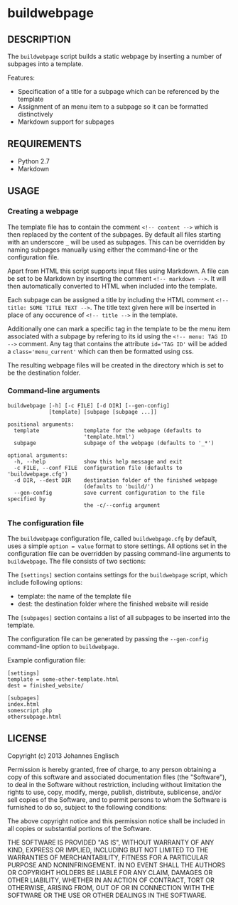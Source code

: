 # buildwebpage

## DESCRIPTION

The `buildwebpage` script builds a static webpage by inserting a number of
subpages into a template.

Features:
 * Specification of a title for a subpage which can be referenced by the
   template
 * Assignment of an menu item to a subpage so it can be formatted distinctively
 * Markdown support for subpages


## REQUIREMENTS

 * Python 2.7
 * Markdown


## USAGE

### Creating a webpage

The template file has to contain the comment `<!-- content -->` which is then
replaced by the content of the subpages.  By default all files starting with an
underscore `_` will be used as subpages.  This can be overridden by naming
subpages manually using either the command-line or the configuration file.

Apart from HTML this script supports input files using Markdown.  A file can be
set to be Markdown by inserting the comment `<!-- markdown -->`.  It will then
automatically converted to HTML when included into the template.

Each subpage can be assigned a title by including the HTML comment
`<!-- title: SOME TITLE TEXT -->`.  The title text given here will be inserted
in place of any occurence of `<!-- title -->` in the template.

Additionally one can mark a specific tag in the template to be the menu item
associated with a subpage by refering to its id using the
`<!-- menu: TAG ID -->` comment.  Any tag that contains the attribute
`id='TAG ID'` will be added a `class='menu_current'` which can then be
formatted using css.

The resulting webpage files will be created in the directory which is set to be
the destination folder.

### Command-line arguments

    buildwebpage [-h] [-c FILE] [-d DIR] [--gen-config]
                 [template] [subpage [subpage ...]]
    
    positional arguments:
      template              template for the webpage (defaults to
                            'template.html')
      subpage               subpage of the webpage (defaults to '_*')
    
    optional arguments:
      -h, --help            show this help message and exit
      -c FILE, --conf FILE  configuration file (defaults to 'buildwebpage.cfg')
      -d DIR, --dest DIR    destination folder of the finished webpage
                            (defaults to 'build/')
      --gen-config          save current configuration to the file specified by
                            the -c/--config argument

### The configuration file

The `buildwebpage` configuration file, called `buildwebpage.cfg` by default,
uses a simple `option = value` format to store settings.  All options set in
the configuration file can be overridden by passing command-line arguments to
`buildwebpage`.  The file consists of two sections:

The `[settings]` section contains settings for the `buildwebpage` script, which
include following options:

 * template: the name of the template file
 * dest: the destination folder where the finished website will reside

The `[subpages]` section contains a list of all subpages to be inserted into
the template.

The configuration file can be generated by passing the `--gen-config`
command-line option to `buildwebpage`.

Example configuration file:

    [settings]
    template = some-other-template.html
    dest = finished_website/
    
    [subpages]
    index.html
    somescript.php
    othersubpage.html


## LICENSE

Copyright (c) 2013 Johannes Englisch

Permission is hereby granted, free of charge, to any person obtaining a copy of
this software and associated documentation files (the "Software"), to deal in
the Software without restriction, including without limitation the rights to
use, copy, modify, merge, publish, distribute, sublicense, and/or sell copies
of the Software, and to permit persons to whom the Software is furnished to do
so, subject to the following conditions:

The above copyright notice and this permission notice shall be included in all
copies or substantial portions of the Software.

THE SOFTWARE IS PROVIDED "AS IS", WITHOUT WARRANTY OF ANY KIND, EXPRESS OR
IMPLIED, INCLUDING BUT NOT LIMITED TO THE WARRANTIES OF MERCHANTABILITY,
FITNESS FOR A PARTICULAR PURPOSE AND NONINFRINGEMENT. IN NO EVENT SHALL THE
AUTHORS OR COPYRIGHT HOLDERS BE LIABLE FOR ANY CLAIM, DAMAGES OR OTHER
LIABILITY, WHETHER IN AN ACTION OF CONTRACT, TORT OR OTHERWISE, ARISING FROM,
OUT OF OR IN CONNECTION WITH THE SOFTWARE OR THE USE OR OTHER DEALINGS IN THE
SOFTWARE.
